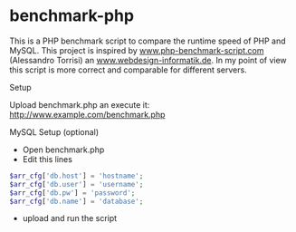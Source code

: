 benchmark-php
=============

This is a PHP benchmark script to compare the runtime speed of PHP and MySQL. This project is inspired by www.php-benchmark-script.com (Alessandro Torrisi) an www.webdesign-informatik.de. In my point of view this script is more correct and comparable for different servers.

Setup

Upload benchmark.php an execute it:<br>
http://www.example.com/benchmark.php


MySQL Setup (optional)

- Open benchmark.php
- Edit this lines

```php
$arr_cfg['db.host'] = 'hostname';
$arr_cfg['db.user'] = 'username';
$arr_cfg['db.pw'] = 'password';
$arr_cfg['db.name'] = 'database';
```

- upload and run the script
